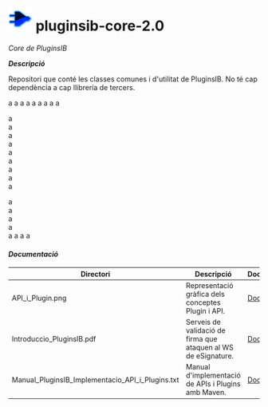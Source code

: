 # ![Logo](https://github.com/GovernIB/maven/raw/binaris/pluginsib/projectinfo_Attachments/icon.jpg) pluginsib-core-2.0
*Core de PluginsIB*

***Descripció***

Repositori que conté les classes comunes i d'utilitat de PluginsIB. No té cap dependència a cap llibrería de tercers.



a
a
a
a
a
a
a
a
a

a<br/>
a<br/>
a<br/>
a<br/>
a<br/>
a<br/>
a<br/>
a<br/>
a<br/>

a<br/>
a<br/>
a<br/>
a<br/>
a
a
a
a


#### ***Documentació***

Directori | Descripció | Documentació
------------ | ------------- | -------------
API_i_Plugin.png | Representació gràfica dels conceptes Plugin i API. | [Document](./doc/API_i_Plugin.png)
Introduccio_PluginsIB.pdf | Serveis de validació de firma que ataquen al WS de eSignature. | [Document](./doc/Introduccio_PluginsIB.pdf)
Manual_PluginsIB_Implementacio_API_i_Plugins.txt | Manual d'implementació de APIs i Plugins amb Maven. | [Document](./doc/Manual_PluginsIB_Implementacio_API_i_Plugins.txt)


